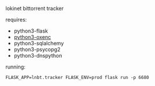 lokinet bittorrent tracker


requires:

* python3-flask
* [python3-oxenc](https://github.com/oxen-io/oxen-encoding)
* python3-sqlalchemy
* python3-psycopg2
* python3-dnspython

running:

    FLASK_APP=lnbt.tracker FLASK_ENV=prod flask run -p 6680
